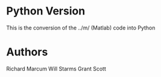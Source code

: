 # Python Version
This is the conversion of the ../m/ (Matlab) code into Python

# Authors
Richard Marcum
Will Starms
Grant Scott
